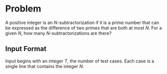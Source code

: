 # Problem

A positive integer is an $N$-subtractorization if it is a prime number that can be expressed as the difference of two primes that are both at most $N$.
For a given $N$, how many $N$-subtractorizations are there?

## Input Format

Input begins with an integer $T$, the number of test cases. Each case is a single line that contains the integer $N$.
